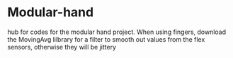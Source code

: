 # Modular-hand
hub for codes for the modular hand project. 
When using fingers, download the MovingAvg lilbrary for a filter to smooth out values from the flex sensors, otherwise they will be jittery
